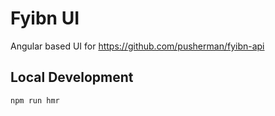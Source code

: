 # Fyibn UI

Angular based UI for https://github.com/pusherman/fyibn-api

## Local Development

`npm run hmr`
